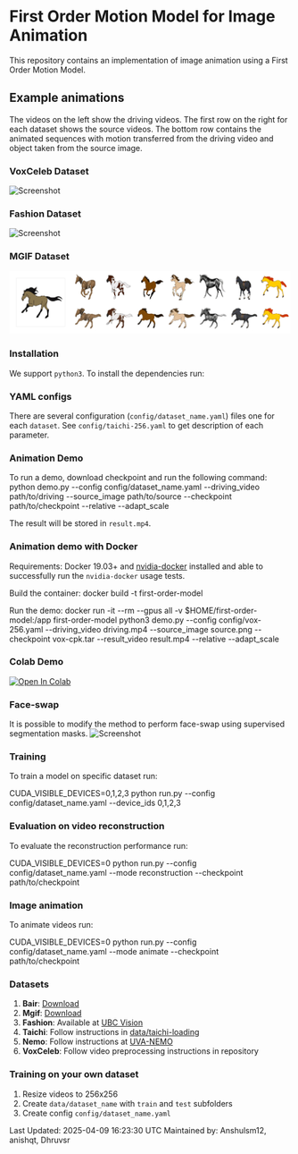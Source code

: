# First Order Motion Model for Image Animation

This repository contains an implementation of image animation using a First Order Motion Model.

## Example animations

The videos on the left show the driving videos. The first row on the right for each dataset shows the source videos. The bottom row contains the animated sequences with motion transferred from the driving video and object taken from the source image.

### VoxCeleb Dataset
![Screenshot](sup-mat/vox-teaser.gif)
### Fashion Dataset
![Screenshot](sup-mat/fashion-teaser.gif)
### MGIF Dataset
![Screenshot](sup-mat/mgif-teaser.gif)

### Installation

We support ```python3```. To install the dependencies run:

### YAML configs

There are several configuration (```config/dataset_name.yaml```) files one for each `dataset`. See ```config/taichi-256.yaml``` to get description of each parameter.


### Animation Demo
To run a demo, download checkpoint and run the following command:
python demo.py --config config/dataset_name.yaml --driving_video path/to/driving --source_image path/to/source --checkpoint path/to/checkpoint --relative --adapt_scale

The result will be stored in ```result.mp4```.

### Animation demo with Docker

Requirements: Docker 19.03+ and [nvidia-docker](https://github.com/NVIDIA/nvidia-docker)
installed and able to successfully run the `nvidia-docker` usage tests.

Build the container:
docker build -t first-order-model 

Run the demo:
docker run -it --rm --gpus all
-v $HOME/first-order-model:/app first-order-model
python3 demo.py --config config/vox-256.yaml
--driving_video driving.mp4
--source_image source.png
--checkpoint vox-cpk.tar
--result_video result.mp4
--relative --adapt_scale


### Colab Demo 

[![Open In Colab](https://colab.research.google.com/assets/colab-badge.svg)](https://colab.research.google.com/github/Anshulsm12/first-order-model/blob/master/demo.ipynb)

### Face-swap
It is possible to modify the method to perform face-swap using supervised segmentation masks.
![Screenshot](sup-mat/face-swap.gif)

### Training

To train a model on specific dataset run:

CUDA_VISIBLE_DEVICES=0,1,2,3 python run.py --config config/dataset_name.yaml --device_ids 0,1,2,3


### Evaluation on video reconstruction

To evaluate the reconstruction performance run:

CUDA_VISIBLE_DEVICES=0 python run.py --config config/dataset_name.yaml --mode reconstruction --checkpoint path/to/checkpoint


### Image animation

To animate videos run:

CUDA_VISIBLE_DEVICES=0 python run.py --config config/dataset_name.yaml --mode animate --checkpoint path/to/checkpoint


### Datasets

1) **Bair**: [Download](https://yadi.sk/d/Rr-fjn-PdmmqeA)
2) **Mgif**: [Download](https://yadi.sk/d/5VdqLARizmnj3Q)
3) **Fashion**: Available at [UBC Vision](https://vision.cs.ubc.ca/datasets/fashion/)
4) **Taichi**: Follow instructions in [data/taichi-loading](data/taichi-loading/README.md)
5) **Nemo**: Follow instructions at [UVA-NEMO](https://www.uva-nemo.org/)
6) **VoxCeleb**: Follow video preprocessing instructions in repository

### Training on your own dataset
1) Resize videos to 256x256
2) Create ```data/dataset_name``` with ```train``` and ```test``` subfolders
3) Create config ```config/dataset_name.yaml```

Last Updated: 2025-04-09 16:23:30 UTC
Maintained by: Anshulsm12, anishqt, Dhruvsr

